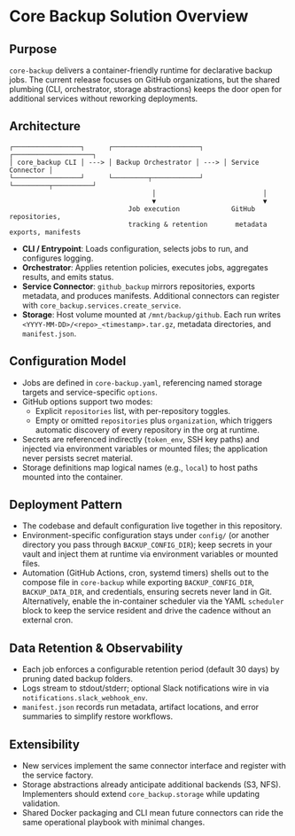 # Core Backup Solution Overview

## Purpose
`core-backup` delivers a container-friendly runtime for declarative backup jobs. The current release focuses on GitHub organizations, but the shared plumbing (CLI, orchestrator, storage abstractions) keeps the door open for additional services without reworking deployments.

## Architecture
```
┌─────────────────┐      ┌──────────────────────┐      ┌────────────────────┐
│ core_backup CLI │ ---> │ Backup Orchestrator │ ---> │ Service Connector │
└─────────────────┘      └─────────┬────────────┘      └─────────┬──────────┘
                                    │                           │
                                    ▼                           ▼
                              Job execution             GitHub repositories,
                              tracking & retention       metadata exports, manifests
```

- **CLI / Entrypoint**: Loads configuration, selects jobs to run, and configures logging.
- **Orchestrator**: Applies retention policies, executes jobs, aggregates results, and emits status.
- **Service Connector**: `github_backup` mirrors repositories, exports metadata, and produces manifests. Additional connectors can register with `core_backup.services.create_service`.
- **Storage**: Host volume mounted at `/mnt/backup/github`. Each run writes `<YYYY-MM-DD>/<repo>_<timestamp>.tar.gz`, metadata directories, and `manifest.json`.

## Configuration Model
- Jobs are defined in `core-backup.yaml`, referencing named storage targets and service-specific `options`.
- GitHub options support two modes:
  - Explicit `repositories` list, with per-repository toggles.
  - Empty or omitted `repositories` plus `organization`, which triggers automatic discovery of every repository in the org at runtime.
- Secrets are referenced indirectly (`token_env`, SSH key paths) and injected via environment variables or mounted files; the application never persists secret material.
- Storage definitions map logical names (e.g., `local`) to host paths mounted into the container.

## Deployment Pattern
- The codebase and default configuration live together in this repository.
- Environment-specific configuration stays under `config/` (or another directory you pass through `BACKUP_CONFIG_DIR`); keep secrets in your vault and inject them at runtime via environment variables or mounted files.
- Automation (GitHub Actions, cron, systemd timers) shells out to the compose file in `core-backup` while exporting `BACKUP_CONFIG_DIR`, `BACKUP_DATA_DIR`, and credentials, ensuring secrets never land in Git. Alternatively, enable the in-container scheduler via the YAML `scheduler` block to keep the service resident and drive the cadence without an external cron.

## Data Retention & Observability
- Each job enforces a configurable retention period (default 30 days) by pruning dated backup folders.
- Logs stream to stdout/stderr; optional Slack notifications wire in via `notifications.slack_webhook_env`.
- `manifest.json` records run metadata, artifact locations, and error summaries to simplify restore workflows.

## Extensibility
- New services implement the same connector interface and register with the service factory.
- Storage abstractions already anticipate additional backends (S3, NFS). Implementers should extend `core_backup.storage` while updating validation.
- Shared Docker packaging and CLI mean future connectors can ride the same operational playbook with minimal changes.
